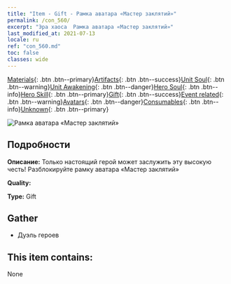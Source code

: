 ```yaml
---
title: "Item - Gift - Рамка аватара «Мастер заклятий»"
permalink: /con_560/
excerpt: "Эра хаоса  Рамка аватара «Мастер заклятий»"
last_modified_at: 2021-07-13
locale: ru
ref: "con_560.md"
toc: false
classes: wide
---
```

 [Materials](/ItemsRU/){: .btn .btn--primary}[Artifacts](/ItemsRU/Artifacts/){: .btn .btn--success}[Unit Soul](/ItemsRU/UnitSoul/){: .btn .btn--warning}[Unit Awakening](/ItemsRU/UnitAwakening/){: .btn .btn--danger}[Hero Soul](/ItemsRU/HeroSoul/){: .btn .btn--info}[Hero Skill](/ItemsRU/HeroSkill/){: .btn .btn--primary}[Gift](/ItemsRU/Gift/){: .btn .btn--success}[Event related](/ItemsRU/Events/){: .btn .btn--warning}[Avatars](/ItemsRU/Avatars/){: .btn .btn--danger}[Consumables](/ItemsRU/Consumables/){: .btn .btn--info}[Unknown](/ItemsRU/Unknown/){: .btn .btn--primary}

 ![Рамка аватара «Мастер заклятий»](/images/a/avatarFrame_10.png)

## Подробности
 **Описание:** Только настоящий герой может заслужить эту высокую честь! Разблокируйте рамку аватара «Мастер заклятий»

 **Quality:** 

 **Type:** Gift

## Gather

*    Дуэль героев 

## This item contains:

  None

